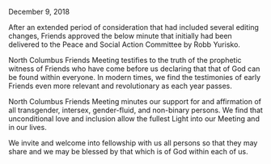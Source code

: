 December 9, 2018

After an extended period of consideration that had included several editing changes, Friends approved the below minute that initially had been delivered to the Peace and Social Action Committee by Robb Yurisko.

North Columbus Friends Meeting testifies to the truth of the prophetic witness of Friends who have come before us declaring that that of God can be found within everyone. In modern times, we find the testimonies of early Friends even more relevant and revolutionary as each year passes.

North Columbus Friends Meeting minutes our support for and affirmation of all transgender, intersex, gender-fluid, and non-binary persons. We find that unconditional love and inclusion allow the fullest Light into our Meeting and in our lives.

We invite and welcome into fellowship with us all persons so that they may share and we may be blessed by that which is of God within each of us.
